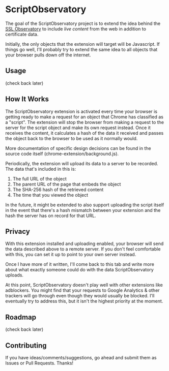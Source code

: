ScriptObservatory
=================

The goal of the ScriptObservatory project is to extend the idea behind the 
[SSL Observatory](https://www.eff.org/observatory) to include _live content_ 
from the web in addition to certificate data. 

Initially, the only objects that the extension will target will be Javascript. 
If things go well, I'll probably try to extend the same idea to all objects 
that your browser pulls down off the internet.


Usage
-----

(check back later)


How It Works
------------

The ScriptObservatory extension is activated every time your browser is getting
ready to make a request for an object that Chrome has classified as a "script".
The extension will stop the browser from making a request to the server for the
script object and make its own request instead. Once it receives the content, it 
calculates a hash of the data it received and passes the object back to the browser
to be used as it normally would.

More documentation of specific design decisions can be found in the source code
itself (chrome-extension/background.js).

Periodically, the extension will upload its data to a server to be recorded. The 
data that's included in this is:
 1. The full URL of the object
 2. The parent URL of the page that embeds the object
 3. The SHA-256 hash of the retrieved content
 4. The time that you viewed the object

In the future, it might be extended to also support uploading the script itself
in the event that there's a hash mismatch between your extension and the hash
the server has on record for that URL.


Privacy
-------

With this extension installed and uploading enabled, your browser will send
the data described above to a remote server. If you don't feel comfortable with this, 
you can set it up to point to your own server instead.

Once I have more of it written, I'll come back to this tab and write more about 
what exactly someone could do with the data ScriptObservatory uploads.

At this point, ScriptObservatory doesn't play well with other extensions like adblockers.
You might find that your requests to Google Analytics & other trackers will go through
even though they would usually be blocked. I'll eventually try to address this, but it
isn't the highest priority at the moment.


Roadmap
-------

(check back later)


Contributing
------------

If you have ideas/comments/suggestions, go ahead and submit them as Issues or Pull Requests. Thanks!


